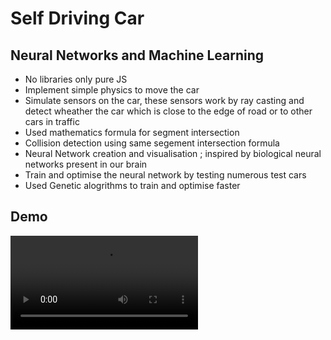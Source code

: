 # Self Driving Car
## Neural Networks and Machine Learning











- No libraries only pure JS
- Implement simple physics to move the car
- Simulate sensors on the car, these sensors work by ray casting and detect wheather the car which is close to the edge of road or to other cars in traffic
- Used mathematics formula for segment intersection
- Collision detection using same segement intersection formula
- Neural Network creation and visualisation ; inspired by biological neural networks present in our brain
- Train and optimise the neural network by testing numerous test cars
- Used Genetic alogrithms to train and optimise faster


## Demo

![](https://github.com/JyotiSuman09/Self-Driving-Car/blob/main/demo.webm)